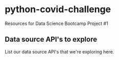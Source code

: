 # python-covid-challenge
Resources for Data Science Bootcamp Project #1

## Data source API's to explore
List our data source API's that we're exploring here.
